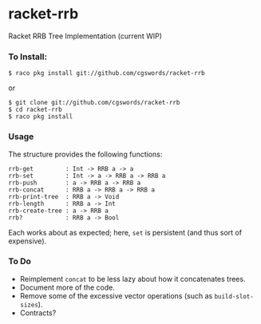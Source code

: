 # racket-rrb

Racket RRB Tree Implementation (current WIP)

### To Install:

    $ raco pkg install git://github.com/cgswords/racket-rrb
    
or

    $ git clone git://github.com/cgswords/racket-rrb
    $ cd racket-rrb
    $ raco pkg install
    
### Usage

The structure provides the following functions:


    rrb-get         : Int -> RRB a -> a
    rrb-set         : Int -> a -> RRB a -> RRB a
    rrb-push        : a -> RRB a -> RRB a
    rrb-concat      : RRB a -> RRB a -> RRB a
    rrb-print-tree  : RRB a -> Void 
    rrb-length      : RRB a -> Int 
    rrb-create-tree : a -> RRB a
    rrb?            : RRB a -> Bool

Each works about as expected; here, `set` is persistent (and thus sort of expensive).

### To Do

- Reimplement `concat` to be less lazy about how it concatenates trees.
- Document more of the code.
- Remove some of the excessive vector operations (such as `build-slot-sizes`).
- Contracts?
